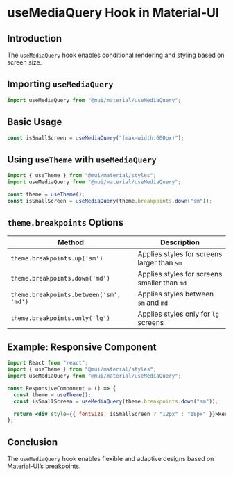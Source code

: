 # useMediaQuery Hook in Material-UI

## Introduction

The `useMediaQuery` hook enables conditional rendering and styling based on screen size.

## Importing `useMediaQuery`

```jsx
import useMediaQuery from "@mui/material/useMediaQuery";
```

## Basic Usage

```jsx
const isSmallScreen = useMediaQuery("(max-width:600px)");
```

## Using `useTheme` with `useMediaQuery`

```jsx
import { useTheme } from "@mui/material/styles";
import useMediaQuery from "@mui/material/useMediaQuery";

const theme = useTheme();
const isSmallScreen = useMediaQuery(theme.breakpoints.down("sm"));
```

## `theme.breakpoints` Options

| Method                                  | Description                                  |
| --------------------------------------- | -------------------------------------------- |
| `theme.breakpoints.up('sm')`            | Applies styles for screens larger than `sm`  |
| `theme.breakpoints.down('md')`          | Applies styles for screens smaller than `md` |
| `theme.breakpoints.between('sm', 'md')` | Applies styles between `sm` and `md`         |
| `theme.breakpoints.only('lg')`          | Applies styles only for `lg` screens         |

## Example: Responsive Component

```jsx
import React from "react";
import { useTheme } from "@mui/material/styles";
import useMediaQuery from "@mui/material/useMediaQuery";

const ResponsiveComponent = () => {
  const theme = useTheme();
  const isSmallScreen = useMediaQuery(theme.breakpoints.down("sm"));

  return <div style={{ fontSize: isSmallScreen ? "12px" : "18px" }}>Responsive Text</div>;
};
```

## Conclusion

The `useMediaQuery` hook enables flexible and adaptive designs based on Material-UI’s breakpoints.
